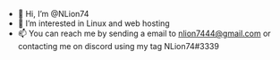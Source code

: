 - 👋 Hi, I’m @NLion74
- 👀 I’m interested in Linux and web hosting
- 📫 You can reach me by sending a email to nlion7444@gmail.com or contacting me on discord using my tag NLion74#3339
